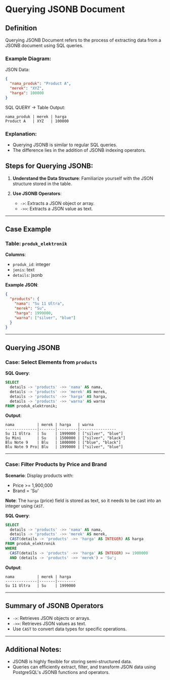 
# Querying JSONB Document

## Definition

Querying JSONB Document refers to the process of extracting data from a JSONB document using SQL queries.

### Example Diagram:

JSON Data:
```json
{
  "nama_produk": "Product A",
  "merek": "XYZ",
  "harga": 100000
}
```

SQL QUERY → Table Output:
```plaintext
nama_produk | merek | harga
Product A   | XYZ   | 100000
```

### Explanation:
- Querying JSONB is similar to regular SQL queries.
- The difference lies in the addition of JSONB indexing operators.

## Steps for Querying JSONB:

1. **Understand the Data Structure**:
   Familiarize yourself with the JSON structure stored in the table.

2. **Use JSONB Operators**:
   - `->`: Extracts a JSON object or array.
   - `->>`: Extracts a JSON value as text.

---

## Case Example

### Table: `produk_elektronik`

**Columns**:
- `produk_id`: integer
- `jenis`: text
- `details`: jsonb

**Example JSON**:
```json
{
  "products": {
    "nama": "Su 11 Ultra",
    "merek": "Su",
    "harga": 1999000,
    "warna": ["silver", "blue"]
  }
}
```

---

## Querying JSONB

### Case: Select Elements from `products`

**SQL Query**:
```sql
SELECT
  details -> 'products' ->> 'nama' AS nama,
  details -> 'products' ->> 'merek' AS merek,
  details -> 'products' ->> 'harga' AS harga,
  details -> 'products' ->> 'warna' AS warna
FROM produk_elektronik;
```

**Output**:
```plaintext
nama          | merek | harga   | warna
--------------|-------|---------|----------------
Su 11 Ultra   | Su    | 1999000 | ["silver", "blue"]
Su Mini       | Su    | 1500000 | ["silver", "black"]
Blu Note 9    | Blu   | 1800000 | ["blue", "black"]
Blu Note 9 Pro| Blu   | 1999000 | ["silver", "blue"]
```

---

### Case: Filter Products by Price and Brand

**Scenario**:
Display products with:
- Price >= 1,900,000
- Brand = 'Su'

**Note**:
The `harga` (price) field is stored as text, so it needs to be cast into an integer using `CAST`.

**SQL Query**:
```sql
SELECT
  details -> 'products' ->> 'nama' AS nama,
  details -> 'products' ->> 'merek' AS merek,
  CAST(details -> 'products' ->> 'harga' AS INTEGER) AS harga
FROM produk_elektronik
WHERE
  CAST(details -> 'products' ->> 'harga' AS INTEGER) >= 1900000
  AND (details -> 'products' ->> 'merek') = 'Su';
```

**Output**:
```plaintext
nama          | merek | harga
--------------|-------|--------
Su 11 Ultra   | Su    | 1999000
```

---

## Summary of JSONB Operators

- `->`: Retrieves JSON objects or arrays.
- `->>`: Retrieves JSON values as text.
- Use `CAST` to convert data types for specific operations.

---

## Additional Notes:
- JSONB is highly flexible for storing semi-structured data.
- Queries can efficiently extract, filter, and transform JSON data using PostgreSQL's JSONB functions and operators.

